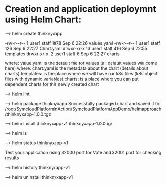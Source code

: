 Creation and application deploymnt using Helm Chart:
====================================================

--> helm create thinknyxapp

-rw-r--r--   1 user1  staff  1878 Sep  6 22:26 values.yaml
-rw-r--r--   1 user1  staff   126 Sep  6 22:27 Chart.yaml
drwxr-xr-x  13 user1  staff   416 Sep  6 22:55 templates
drwxr-xr-x. 2  user1  staff     6 Sep  6 22:27 charts

where: value.yaml is the default file for values (all default values will come here)
where: chart.yaml is the metadata about the chart (details about charts)
templates: is the place where we will have our k8s files (k8s object files with dynamic variables)
charts: is a place where you can put dependent charts for this newly created chart

--> helm lint

--> helm package thinknyxapp
Successfully packaged chart and saved it to: /root/SymcloudPlatformInAction/SymcloudPlatformAppDemo/helmapproach/thinknyxapp-1.0.0.tgz

--> helm install thinknyxapp-v1 thinknyxapp-1.0.0.tgz

--> helm ls

--> helm status thinknyxapp-v1

Test your application using 32000 port for Vote and 32001 port for checking results

--> helm history  thinknyxapp-v1

--> helm uninstall thinknyxapp-v1

